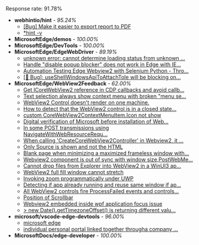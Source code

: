 Response rate: 91.78%

* **webhintio/hint** - _95.24%_
  * [[Bug] Make it easier to export report to PDF](https://github.com/webhintio/hint/issues/5217)
  * [*hint -v](https://github.com/webhintio/hint/issues/5174)
* **MicrosoftEdge/demos** - _100.00%_
* **MicrosoftEdge/DevTools** - _100.00%_
* **MicrosoftEdge/EdgeWebDriver** - _89.19%_
  * [unknown error: cannot determine loading status from unknown ...](https://github.com/MicrosoftEdge/EdgeWebDriver/issues/37)
  * [Handle "disable popup blocker" does not work in Edge with IE...](https://github.com/MicrosoftEdge/EdgeWebDriver/issues/36)
  * [Automation Testing Edge Webview2 with Selenium Python - Thro...](https://github.com/MicrosoftEdge/EdgeWebDriver/issues/35)
  * [[🐛 Bug]: useShellWindowsApiToAttachToIe will be blocking on...](https://github.com/MicrosoftEdge/EdgeWebDriver/issues/34)
* **MicrosoftEdge/WebView2Feedback** - _62.00%_
  * [Get ICoreWebView2 reference in CDP callbacks and avoid callb...](https://github.com/MicrosoftEdge/WebView2Feedback/issues/2571)
  * [Text selection always show context menu with broken "menu se...](https://github.com/MicrosoftEdge/WebView2Feedback/issues/2569)
  * [WebView2 Control doesn't render on one machine.](https://github.com/MicrosoftEdge/WebView2Feedback/issues/2567)
  * [How to detect that the WebView2 control is in a closed state...](https://github.com/MicrosoftEdge/WebView2Feedback/issues/2566)
  * [custom CoreWebView2ContextMenuItem.Icon not show](https://github.com/MicrosoftEdge/WebView2Feedback/issues/2562)
  * [Digital verification of Microsoft before installation of Web...](https://github.com/MicrosoftEdge/WebView2Feedback/issues/2559)
  * [In some POST transmissions using NavigateWithWebResourceRequ...](https://github.com/MicrosoftEdge/WebView2Feedback/issues/2556)
  * [When calling 'CreateCoreWebView2Controller' in Webview2, it ...](https://github.com/MicrosoftEdge/WebView2Feedback/issues/2555)
  * [Only Source is shown and not the HTML](https://github.com/MicrosoftEdge/WebView2Feedback/issues/2554)
  * [Blank page when minimizing a maximized frameless window with...](https://github.com/MicrosoftEdge/WebView2Feedback/issues/2549)
  * [Webview2 component is out of sync with window size,PostWebMe...](https://github.com/MicrosoftEdge/WebView2Feedback/issues/2547)
  * [Cannot drop files from Explorer into WebView2 in a WinUI3 ap...](https://github.com/MicrosoftEdge/WebView2Feedback/issues/2546)
  * [WebView2 full fill window cannot stretch](https://github.com/MicrosoftEdge/WebView2Feedback/issues/2543)
  * [Invoking zoom programmatically under UWP](https://github.com/MicrosoftEdge/WebView2Feedback/issues/2538)
  * [Detecting if app already running and reuse same window if ap...](https://github.com/MicrosoftEdge/WebView2Feedback/issues/2553)
  * [All WebView2 controls fire ProcessFailed events and controls...](https://github.com/MicrosoftEdge/WebView2Feedback/issues/2544)
  * [Position of Scrollbar](https://github.com/MicrosoftEdge/WebView2Feedback/issues/2537)
  * [Webview2 embedded  inside wpf application focus issue](https://github.com/MicrosoftEdge/WebView2Feedback/issues/2531)
  * [> new Date().getTimezoneOffset() is returning different valu...](https://github.com/MicrosoftEdge/WebView2Feedback/issues/2526)
* **microsoft/vscode-edge-devtools** - _96.00%_
  * [microsoft edge](https://github.com/microsoft/vscode-edge-devtools/issues/1100)
  * [individual personal portal linked together througha company ...](https://github.com/microsoft/vscode-edge-devtools/issues/1099)
* **MicrosoftDocs/edge-developer** - _100.00%_
